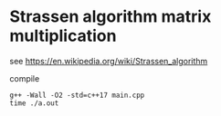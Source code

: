 # Strassen algorithm matrix multiplication

see https://en.wikipedia.org/wiki/Strassen_algorithm

compile

``` 
g++ -Wall -O2 -std=c++17 main.cpp
time ./a.out
```
